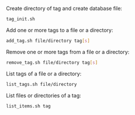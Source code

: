 Create directory of tag and create database file:
```bash
tag_init.sh
```

Add one or more tags to a file or a directory:
```bash
add_tag.sh file/directory tag[s]
```

Remove one or more tags from a file or a directory:
```bash
remove_tag.sh file/directory tag[s]
```

List tags of a file or a directory:
```bash
list_tags.sh file/directory
```

List files or directories of a tag:
```bash
list_items.sh tag
```
